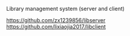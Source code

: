 Library management system (server and client)

https://github.com/zx1239856/libserver
https://github.com/lixiaojia2017/libclient